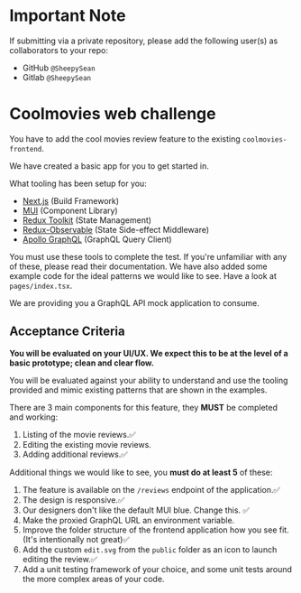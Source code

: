 # Important Note

If submitting via a private repository, please add the following user(s) as collaborators to your repo:

- GitHub `@SheepySean`
- Gitlab `@SheepySean`

# Coolmovies web challenge

You have to add the cool movies review feature to the existing `coolmovies-frontend`.

We have created a basic app for you to get started in.

What tooling has been setup for you:

- [Next.js](https://nextjs.org/) (Build Framework)
- [MUI](https://mui.com/) (Component Library)
- [Redux Toolkit](https://redux-toolkit.js.org/) (State Management)
- [Redux-Observable](https://redux-observable.js.org/) (State Side-effect Middleware)
- [Apollo GraphQL](https://www.apollographql.com/) (GraphQL Query Client)

You must use these tools to complete the test. If you're unfamiliar with any of these, please read their documentation. We have also added some example code for the ideal patterns we would like to see. Have a look at `pages/index.tsx`.

We are providing you a GraphQL API mock application to consume.

## Acceptance Criteria

**You will be evaluated on your UI/UX. We expect this to be at the level of a basic prototype; clean and clear flow.**

You will be evaluated against your ability to understand and use the tooling provided and mimic existing patterns that are shown in the examples.

There are 3 main components for this feature, they **MUST** be completed and working:

1. Listing of the movie reviews.✅
2. Editing the existing movie reviews.
3. Adding additional reviews.✅

Additional things we would like to see, you **must do at least 5** of these:

1. The feature is available on the `/reviews` endpoint of the application.✅
2. The design is responsive.✅
3. Our designers don't like the default MUI blue. Change this. ✅
4. Make the proxied GraphQL URL an environment variable.
5. Improve the folder structure of the frontend application how you see fit. (It's intentionally not great)✅
6. Add the custom `edit.svg` from the `public` folder as an icon to launch editing the review.✅
7. Add a unit testing framework of your choice, and some unit tests around the more complex areas of your code.

